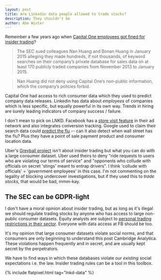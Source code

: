 ```yaml
---
layout: post
title: Are Linkedin data people allowed to trade stocks?
description: They shouldn't be
author: Abe Winter
---
```


<style>blockquote { letter-spacing: normal; font-style: normal; }</style>

Remember a few years ago when [Capital One employees got fined for insider trading](https://www.reuters.com/article/us-sec-capital-one-fin-insidertrading/former-analyst-for-capital-one-must-pay-13-5-million-for-insider-trading-sec-idUSKCN0VZ2TW)?

> The SEC sued colleagues Nan Huang and Bonan Huang in January 2015 alleging they made hundreds, if not thousands, of keyword searches on their company’s private database for sales data on at least 170 publicly traded companies from November 2013 to January 2015.

> Nan Huang did not deny using Capital One’s non-public information, which the company’s policies forbid.

Capital One had access to rich consumer data which they used to predict company data releases. Linkedin has data about *employees* of companies which is less specific, but equally powerful in its own way. Trends in hiring are surely leading indicators of company success / failure.

I don't mean to pick on LNKD. Facebook has a [store visit feature](https://www.inc.com/john-lincoln/heres-how-to-drive-foot-traffic-with-facebooks-store-visit-ads.html) in their ad network and also integrates conversion tracking. Google used to claim their search data could [predict the flu](https://en.wikipedia.org/wiki/Google_Flu_Trends) -- can it also detect when wall street has the flu? Plus they have a point of sale payment product and consumer location data.

Uber's [Greyball project](https://gizmodo.com/ubers-secret-app-for-tracking-cops-sounds-creepy-as-hel-1792949962) isn't about insider trading but what you can do with a large consumer dataset. Uber used theirs to deny "ride requests to users who are violating our terms of service" and "opponents who collude with officials on secret 'stings' meant to entrap drivers". I think 'collude with officials' = 'government employees' in this case. I'm not commenting on the legality of blocking undercover investigations, but if they used this to *trade stocks*, that would be bad, mmm-kay.

## The SEC can be GDPR-light

I don't have a moral opinion about insider trading, but as long as it's illegal we should regulate trading stocks by anyone who has access to large non-public consumer datasets. Equity analysts are subject to [personal trading restrictions in their sector](https://www.sec.gov/news/press/2002-63.htm). Everyone with data access at FB should be too.

It's my opinion that large consumer datasets violate social norms, and that consumers are only beginning to understand this post Cambridge Analytica. These violations happen frequently and in secret, and are usually kept secret by the perpetrators.

We have to find ways in which these databases violate our *existing* social expectations i.e. the law. Insider trading rules can be a tool in this toolbox.

{% include flatpixel.html tag="lnkd-data" %}
